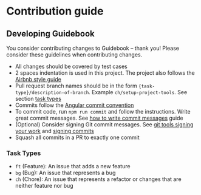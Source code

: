 # Contribution guide

## Developing Guidebook

You consider contributing changes to Guidebook – thank you!
Please consider these guidelines when contributing changes.

* All changes should be covered by test cases
* 2 spaces indentation is used in this project. The project also follows the [Airbnb style guide](https://github.com/airbnb/javascript)
* Pull request branch names should be in the form `{task-type}/description-of-branch`. Example `ch/setup-project-tools`. See section [task types](#task-types)
* Commits follow the [Angular commit convention](https://github.com/angular/angular.js/blob/master/DEVELOPERS.md#-git-commit-guidelines)
* To commit code, run `npm run commit` and follow the instructions. Write great commit messages. See [how to write commit messages](https://chris.beams.io/posts/git-commit/) guide
* (Optional) Consider signing Git commit messages. See [git tools signing your work](https://git-scm.com/book/en/v2/Git-Tools-Signing-Your-Work) and [signing commits](https://help.github.com/articles/signing-commits/)
* Squash all commits in a PR to exactly one commit

### Task Types
* `ft` (Feature): An issue that adds a new feature
* `bg` (Bug): An issue that represents a bug
* `ch` (Chore): An issue that represents a refactor or changes that are neither feature nor bug